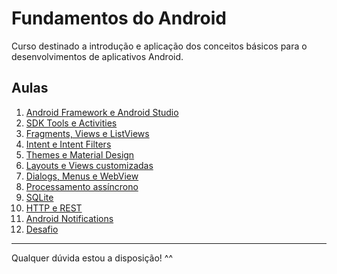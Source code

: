 <h1>Fundamentos do Android</h1>
<p>Curso destinado a introdução e aplicação dos conceitos básicos para o desenvolvimentos de aplicativos Android.</p>

<h2>Aulas</h2>
<ol>
  <li><a href="https://docs.google.com/presentation/d/1BYDn1c0tYpRTrv_8pzUZf_HD8znF9SA8c16SLiQLNhU/edit?usp=sharing">Android Framework e Android Studio</a></li>
  <li><a href="">SDK Tools e Activities</a></li>
  <li><a href="">Fragments, Views e ListViews</a></li>
  <li><a href="">Intent e Intent Filters</a></li>
  <li><a href="">Themes e Material Design</a></li>
  <li><a href="">Layouts e Views customizadas</a></li>
  <li><a href="">Dialogs, Menus e WebView</a></li>
  <li><a href="">Processamento assíncrono</a></li>
  <li><a href="">SQLite</a></li>
  <li><a href="">HTTP e REST</a></li>
  <li><a href="">Android Notifications</a></li>
  <li><a href="">Desafio</a></li>
</ol>

<hr/>
<p>Qualquer dúvida estou a disposição! ^^</p>
